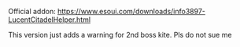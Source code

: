 Official addon: https://www.esoui.com/downloads/info3897-LucentCitadelHelper.html

This version just adds a warning for 2nd boss kite. Pls do not sue me 